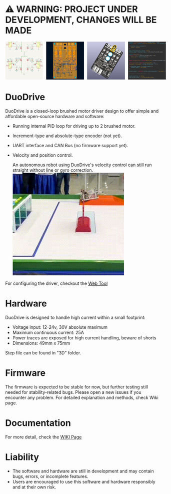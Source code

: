 # ⚠️ **WARNING: PROJECT UNDER DEVELOPMENT, CHANGES WILL BE MADE**
<p align="center" style="display: flex; gap: 10px;">
  <img src="https://github.com/ManhTi3012/DuoDrive/blob/main/photos/schematic.png" width="24%" />
  <img src="https://github.com/ManhTi3012/DuoDrive/blob/main/photos/PCB.png" width="24%" />
  <img src="https://github.com/ManhTi3012/DuoDrive/blob/main/photos/render.png" width="24%" />
  <img src="https://github.com/ManhTi3012/DuoDrive/blob/main/photos/code.png" width="24%" />
</p>

# DuoDrive
DuoDrive is a closed-loop brushed motor driver design to offer simple and affordable open-source hardware and software:
* Running internal PID loop for driving up to 2 brushed motor.
* Increment-type and absolute-type encoder (not yet).
* UART interface and CAN Bus (no firmware support yet).
* Velocity and position control.

  An autonomous robot using DuoDrive's velocity control can still run straight without line or gyro correction.
  ![hi](https://github.com/ManhTi3012/DuoDrive/blob/main/photos/robot.gif)


For configuring the driver, checkout the [Web Tool](https://manhti3012.github.io/DuoDriveConfigTool/)

# Hardware
DuoDrive is designed to handle high current within a small footprint:
* Voltage input: 12-24v, 30V absolute maximum
* Maximum continuous current: 25A
* Power traces are exposed for high current handling, beware of shorts
* Dimensions: 49mm x 75mm

Step file can be found in "3D" folder.
# Firmware
The firmware is expected to be stable for now, but further testing still needed for stability-related bugs.
Please open a new issues if you encounter any problem.
For detailed explanation and methods, check Wiki page.

# Documentation
For more detail, check the [WIKI Page](https://github.com/ManhTi3012/DuoDrive/wiki)

# Liability
* The software and hardware are still in development and may contain bugs, errors, or incomplete features.
* Users are encouraged to use this software and hardware responsibly and at their own risk.

